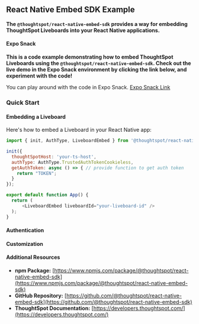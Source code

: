 ## React Native Embed SDK Example

**The `@thoughtspot/react-native-embed-sdk` provides a way for embedding ThoughtSpot Liveboards into your React Native applications.**

#### Expo Snack
**This is a code example demonstrating how to embed ThoughtSpot Liveboards using the `@thoughtspot/react-native-embed-sdk`. Check out the live demo in the Expo Snack environment by clicking the link below, and experiment with the code!**

You can play around with the code in Expo Snack.
[Expo Snack Link]()

### Quick Start

#### Embedding a Liveboard

Here's how to embed a Liveboard in your React Native app:

```javascript
import { init, AuthType, LiveboardEmbed } from '@thoughtspot/react-native-embed-sdk';

init({
  thoughtSpotHost: 'your-ts-host',
  authType: AuthType.TrustedAuthTokenCookieless,
  getAuthToken: async () => { // provide function to get auth token
    return "TOKEN";
  }
});

export default function App() {
  return (
      <LiveboardEmbed liveboardId="your-liveboard-id" />
  );
}
```

#### Authentication

[//]: # (Authentication)

#### Customization

[//]: # (Customization)

#### Additional Resources

* **npm Package:** [https://www.npmjs.com/package/@thoughtspot/react-native-embed-sdk](https://www.npmjs.com/package/@thoughtspot/react-native-embed-sdk)
* **GitHub Repository:** [https://github.com/@thoughtspot/react-native-embed-sdk](https://github.com/@thoughtspot/react-native-embed-sdk)
* **ThoughtSpot Documentation:** [https://developers.thoughtspot.com/](https://developers.thoughtspot.com/)
